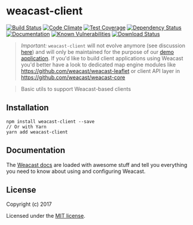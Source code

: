 # weacast-client

[![Build Status](https://travis-ci.org/weacast/weacast-client.png?branch=master)](https://travis-ci.org/weacast/weacast-client)
[![Code Climate](https://codeclimate.com/github/weacast/weacast-client/badges/gpa.svg)](https://codeclimate.com/github/weacast/weacast-client)
[![Test Coverage](https://codeclimate.com/github/weacast/weacast-client/badges/coverage.svg)](https://codeclimate.com/github/weacast/weacast-client/coverage)
[![Dependency Status](https://img.shields.io/david/weacast/weacast-client.svg?style=flat-square)](https://david-dm.org/weacast/weacast-client)
[![Documentation](https://img.shields.io/badge/documentation-available-brightgreen.svg)](https://weacast.gitbooks.io/weacast-docs/api/)
[![Known Vulnerabilities](https://snyk.io/test/github/weacast/weacast-client/badge.svg)](https://snyk.io/test/github/weacast/weacast-client)
[![Download Status](https://img.shields.io/npm/dm/weacast-client.svg?style=flat-square)](https://www.npmjs.com/package/weacast-client)

> _Important:_ `weacast-client` will not evolve anymore (see discussion [here](https://github.com/weacast/weacast-client/issues/6)) and will only be maintained for the purpose of our [demo application](https://github.com/weacast/weacast). If you'd like to build client applications using Weacast you'd better have a look to dedicated map engine modules like https://github.com/weacast/weacast-leaflet or client API layer in https://github.com/weacast/weacast-core

> Basic utils to support Weacast-based clients

## Installation

```
npm install weacast-client --save
// Or with Yarn
yarn add weacast-client
```

## Documentation

The [Weacast docs](https://weacast.gitbooks.io/weacast-docs/) are loaded with awesome stuff and tell you everything you need to know about using and configuring Weacast.

## License

Copyright (c) 2017

Licensed under the [MIT license](LICENSE).
